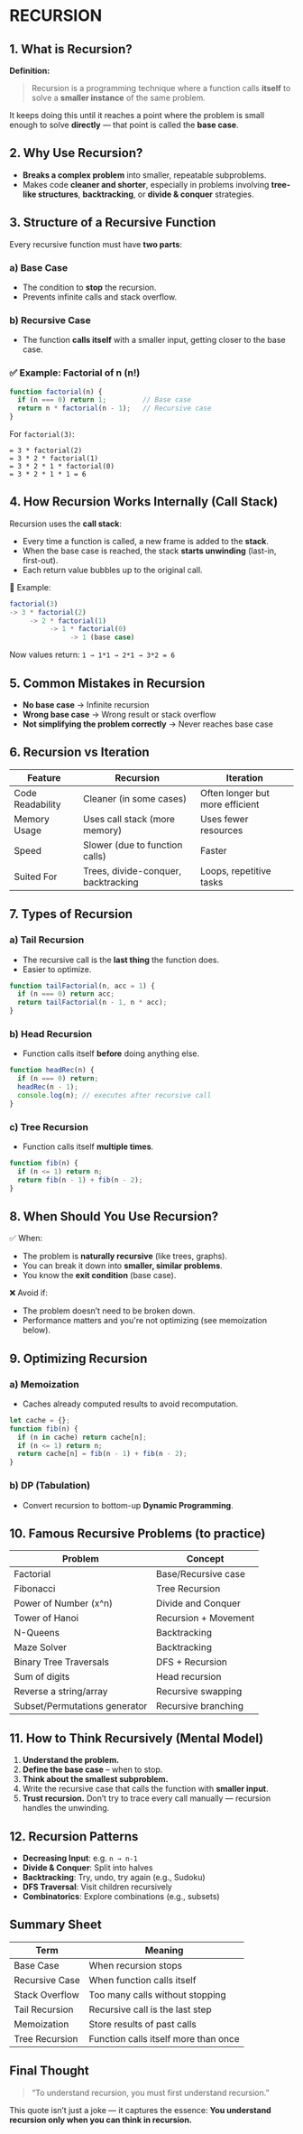 # RECURSION


## 1. **What is Recursion?**

**Definition:**

> Recursion is a programming technique where a function calls **itself** to solve a **smaller instance** of the same problem.

It keeps doing this until it reaches a point where the problem is small enough to solve **directly** — that point is called the **base case**.


## 2. **Why Use Recursion?**

* **Breaks a complex problem** into smaller, repeatable subproblems.
* Makes code **cleaner and shorter**, especially in problems involving **tree-like structures**, **backtracking**, or **divide & conquer** strategies.


## 3. **Structure of a Recursive Function**

Every recursive function must have **two parts**:

### a) Base Case

* The condition to **stop** the recursion.
* Prevents infinite calls and stack overflow.

### b) Recursive Case

* The function **calls itself** with a smaller input, getting closer to the base case.


### ✅ Example: Factorial of n (n!)

```js
function factorial(n) {
  if (n === 0) return 1;         // Base case
  return n * factorial(n - 1);   // Recursive case
}
```

For `factorial(3)`:

```
= 3 * factorial(2)
= 3 * 2 * factorial(1)
= 3 * 2 * 1 * factorial(0)
= 3 * 2 * 1 * 1 = 6
```


## 4. **How Recursion Works Internally (Call Stack)**

Recursion uses the **call stack**:

* Every time a function is called, a new frame is added to the **stack**.
* When the base case is reached, the stack **starts unwinding** (last-in, first-out).
* Each return value bubbles up to the original call.

📌 Example:

```js
factorial(3)
-> 3 * factorial(2)
     -> 2 * factorial(1)
          -> 1 * factorial(0)
               -> 1 (base case)
```

Now values return:
`1 → 1*1 → 2*1 → 3*2 = 6`


## 5. **Common Mistakes in Recursion**

* **No base case** → Infinite recursion
* **Wrong base case** → Wrong result or stack overflow
* **Not simplifying the problem correctly** → Never reaches base case


## 6. **Recursion vs Iteration**

| Feature          | Recursion                           | Iteration                       |
| ---------------- | ----------------------------------- | ------------------------------- |
| Code Readability | Cleaner (in some cases)             | Often longer but more efficient |
| Memory Usage     | Uses call stack (more memory)       | Uses fewer resources            |
| Speed            | Slower (due to function calls)      | Faster                          |
| Suited For       | Trees, divide-conquer, backtracking | Loops, repetitive tasks         |


## 7. **Types of Recursion**

### a) **Tail Recursion**

* The recursive call is the **last thing** the function does.
* Easier to optimize.

```js
function tailFactorial(n, acc = 1) {
  if (n === 0) return acc;
  return tailFactorial(n - 1, n * acc);
}
```

### b) **Head Recursion**

* Function calls itself **before** doing anything else.

```js
function headRec(n) {
  if (n === 0) return;
  headRec(n - 1);
  console.log(n); // executes after recursive call
}
```

### c) **Tree Recursion**

* Function calls itself **multiple times**.

```js
function fib(n) {
  if (n <= 1) return n;
  return fib(n - 1) + fib(n - 2);
}
```


## 8. **When Should You Use Recursion?**

✅ When:

* The problem is **naturally recursive** (like trees, graphs).
* You can break it down into **smaller, similar problems**.
* You know the **exit condition** (base case).

❌ Avoid if:

* The problem doesn’t need to be broken down.
* Performance matters and you're not optimizing (see memoization below).


## 9. **Optimizing Recursion**

### a) **Memoization**

* Caches already computed results to avoid recomputation.

```js
let cache = {};
function fib(n) {
  if (n in cache) return cache[n];
  if (n <= 1) return n;
  return cache[n] = fib(n - 1) + fib(n - 2);
}
```

### b) **DP (Tabulation)**

* Convert recursion to bottom-up **Dynamic Programming**.


## 10. **Famous Recursive Problems (to practice)**

| Problem                       | Concept              |
| ----------------------------- | -------------------- |
| Factorial                     | Base/Recursive case  |
| Fibonacci                     | Tree Recursion       |
| Power of Number (x^n)         | Divide and Conquer   |
| Tower of Hanoi                | Recursion + Movement |
| N-Queens                      | Backtracking         |
| Maze Solver                   | Backtracking         |
| Binary Tree Traversals        | DFS + Recursion      |
| Sum of digits                 | Head recursion       |
| Reverse a string/array        | Recursive swapping   |
| Subset/Permutations generator | Recursive branching  |


## 11. **How to Think Recursively (Mental Model)**

1. **Understand the problem.**
2. **Define the base case** – when to stop.
3. **Think about the smallest subproblem.**
4. Write the recursive case that calls the function with **smaller input**.
5. **Trust recursion.** Don’t try to trace every call manually — recursion handles the unwinding.


## 12. **Recursion Patterns**

* **Decreasing Input**: e.g. `n → n-1`
* **Divide & Conquer**: Split into halves
* **Backtracking**: Try, undo, try again (e.g., Sudoku)
* **DFS Traversal**: Visit children recursively
* **Combinatorics**: Explore combinations (e.g., subsets)


## Summary Sheet

| Term           | Meaning                              |
| -------------- | ------------------------------------ |
| Base Case      | When recursion stops                 |
| Recursive Case | When function calls itself           |
| Stack Overflow | Too many calls without stopping      |
| Tail Recursion | Recursive call is the last step      |
| Memoization    | Store results of past calls          |
| Tree Recursion | Function calls itself more than once |


## Final Thought

> “To understand recursion, you must first understand recursion.”

This quote isn’t just a joke — it captures the essence:
**You understand recursion only when you can think in recursion.**

